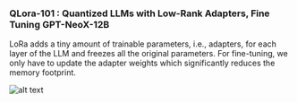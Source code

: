 ### **QLora-101 : Quantized LLMs with Low-Rank Adapters, Fine Tuning GPT-NeoX-12B**

LoRa adds a tiny amount of trainable parameters, i.e., adapters, for each layer of the LLM and freezes all the original parameters. For fine-tuning, we only have to update the adapter weights which significantly reduces the memory footprint.

![alt text](https://miro.medium.com/v2/resize:fit:2000/1*PqZCb0Ll1i-ibx3Ht2VbGQ.png)
